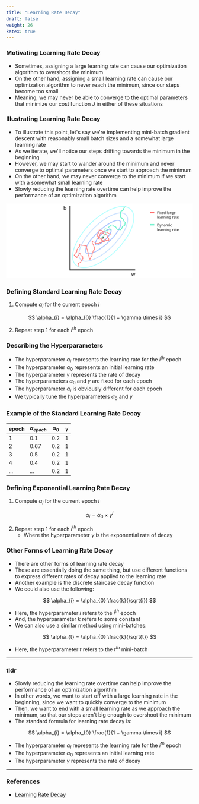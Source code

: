 ```yaml
---
title: "Learning Rate Decay"
draft: false
weight: 26
katex: true
---
```


### Motivating Learning Rate Decay
- Sometimes, assigning a large learning rate can cause our optimization algorithm to overshoot the minimum
- On the other hand, assigning a small learning rate can cause our optimization algorithm to never reach the minimum, since our steps become too small
- Meaning, we may never be able to converge to the optimal parameters that minimize our cost function $J$ in either of these situations

### Illustrating Learning Rate Decay
- To illustrate this point, let's say we're implementing mini-batch gradient descent with reasonably small batch sizes and a somewhat large learning rate
- As we iterate, we'll notice our steps drifting towards the minimum in the beginning
- However, we may start to wander around the minimum and never converge to optimal parameters once we start to approach the minimum
- On the other hand, we may never converge to the minimum if we start with a somewhat small learning rate
- Slowly reducing the learning rate overtime can help improve the performance of an optimization algorithm

![learningdecay](../../../img/learning_decay.svg)

### Defining Standard Learning Rate Decay
1. Compute $\alpha_{i}$ for the current epoch $i$

$$ \alpha_{i} = \alpha_{0} \frac{1}{1 + \gamma \times i} $$

2. Repeat step $1$ for each $i^{th}$ epoch

### Describing the Hyperparameters
- The hyperparameter $\alpha_{i}$ represents the learning rate for the $i^{th}$ epoch
- The hyperparameter $\alpha_{0}$ represents an initial learning rate
- The hyperparameter $\gamma$ represents the rate of decay
- The hyperparameters $\alpha_{0}$ and $\gamma$ are fixed for each epoch
- The hyperparameter $\alpha_{i}$ is obviously different for each epoch
- We typically tune the hyperparameters $\alpha_{0}$ and $\gamma$

### Example of the Standard Learning Rate Decay

| epoch | $\alpha_{epoch}$ | $\alpha_{0}$ | $\gamma$ |
| ----- | ---------------- | ------------ | -------- |
| 1     | 0.1              | 0.2          | 1        |
| 2     | 0.67             | 0.2          | 1        |
| 3     | 0.5              | 0.2          | 1        |
| 4     | 0.4              | 0.2          | 1        |
| ...   | ...              | 0.2          | 1        |

### Defining Exponential Learning Rate Decay
1. Compute $\alpha_{i}$ for the current epoch $i$

$$ \alpha_{i} = \alpha_{0} \times \gamma^{i} $$

2. Repeat step $1$ for each $i^{th}$ epoch
	- Where the hyperparameter $\gamma$ is the exponential rate of decay

### Other Forms of Learning Rate Decay
- There are other forms of learning rate decay
- These are essentially doing the same thing, but use different functions to express different rates of decay applied to the learning rate
- Another example is the discrete staircase decay function
- We could also use the following:

$$ \alpha_{i} = \alpha_{0} \frac{k}{\sqrt{i}} $$

- Here, the hyperparameter $i$ refers to the $i^{th}$ epoch
- And, the hyperparameter $k$ refers to some constant
- We can also use a similar method using mini-batches:

$$ \alpha_{t} = \alpha_{0} \frac{k}{\sqrt{t}} $$

- Here, the hyperparameter $t$ refers to the $t^{th}$ mini-batch

---

### tldr
- Slowly reducing the learning rate overtime can help improve the performance of an optimization algorithm
- In other words, we want to start off with a large learning rate in the beginning, since we want to quickly converge to the minimum
- Then, we want to end with a small learning rate as we approach the minimum, so that our steps aren't big enough to overshoot the minimum
- The standard formula for learning rate decay is:

$$ \alpha_{i} = \alpha_{0} \frac{1}{1 + \gamma \times i} $$

- The hyperparameter $\alpha_{i}$ represents the learning rate for the $i^{th}$ epoch
- The hyperparameter $\alpha_{0}$ represents an initial learning rate
- The hyperparameter $\gamma$ represents the rate of decay

---

### References
- [Learning Rate Decay](https://www.youtube.com/watch?v=QzulmoOg2JE&list=PLkDaE6sCZn6Hn0vK8co82zjQtt3T2Nkqc&index=23)
